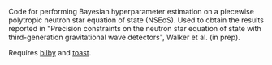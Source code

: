 Code for performing Bayesian hyperparameter estimation on a piecewise polytropic neutron star equation of state (NSEoS). Used to obtain the results reported in "Precision constraints on the neutron star equation of state with third-generation gravitational wave detectors", Walker et al. (in prep).

Requires [bilby](https://git.ligo.org/lscsoft/bilby) and [toast](https://git.ligo.org/francisco.hernandez/toast).
